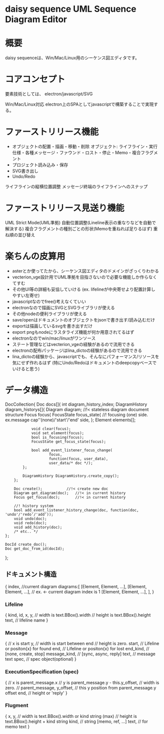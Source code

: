 daisy sequence UML Sequence Diagram Editor
====

# 概要
daisy sequenceは、Win/Mac/Linux用のシーケンス図エディタです。

# コアコンセプト
要素技術としては、 electron/javascript/SVG

Win/Mac/Linux対応
electron上のSPAとしてjavascriptで構築することで実現する。


# ファーストリリース機能
- オブジェクトの配置・描画・移動・削除
 オブジェクト:
  ライフライン・実行仕様・各種メッセージ・ファウンド・ロスト・停止・Memo・複合フラグメント
- プロジェクト読み込み・保存
- SVG書き出し
- Undo/Redo

ライフラインの縦横位置調整
メッセージ終端のライフラインへのスナップ

# ファーストリリース見送り機能
UML Strict Mode(UML準拠)
自動位置調整(Lineline表示の重なりなどを自動で解決する)
複合フラグメントの種別ごとの形状(Memoを重ねれば足りるはず)
重ね順の並び替え

# 楽ちんの皮算用
- asterとか使ってたから、シーケンス図エディタのドメインがざっくりわかる
- vecterion\_vge設計用でUML準拠を目指さないので必要な機能しか作らなくてすむ
- その他UI等の詳細も妥協していける
 (ex. lifelineが中央寄せより配置計算しやすい左寄せ)
- javascriptなのでfree()考えなくていい
- electronなので描画にSVGとSVGライブラリが使える
- その他nodeの便利ライブラリが使える
- save/openはドキュメントのオブジェクトをjsonで書き出す/読み込むだけ
- exportは描画しているsvgを書き出すだけ
- export pngもnodeにラスタライズ機能が何か用意されてるはず
- electronなのでwin/mac/linuxがワンソース
- ステート管理などはvecterion\_vgeの経験があるので流用できる
- electronの配布パッケージはlina\_dictoの経験があるので流用できる
- lina\_dictoの経験から、javascriptでも、そんなにパフォーマンス/リソースを気にせず作れるはず
 (特にUndo/Redoはドキュメントのdeepcopyベースでいけると思う)


# データ構造

DocCollection{
	Doc docs[]{
		int diagram_history_index;
		DiagramHistory diagram_historys[]{
			Diagram diagram;		//!< stateless diagram document structure
			Focus focus{
				FocusState focus_state{
					//! focusing (one) side. ex.message cap''(none)/'start'/'end'
					side,
				};
				Element elements[];

				void clear(focus);
				void set_element(focus);
				bool is_focusing(focus);
				FocusState get_focus_state(focus);

				bool add_event_listener_focus_change(
						focus,
						function(focus, user_data),
						user_data/* doc */);
			};

			DiagramHistory DiagramHistory.create_copy();
		};

		Doc create();			//!< create new doc
		Diagram get_diagram(doc);	//!< in current history
		Focus get_focus(doc);		//!< in current history

		//! history system
		bool add_event_listener_history_change(doc, function(doc, 'undo'/'redo'/'add'));
		void undo(doc);
		void redo(doc);
		void add_history(doc);
		/* etc.. */
	};

	DocId create_doc();
	Doc get_doc_from_id(docId);
};

## ドキュメント構造
{
	index,				//current diagram
	diagrams:[
		[Element, Element, ...],
		[Element, Element, ...], // ex. <- current diagram index is 1
		[Element, Element, ...],
	],
}

### Lifeline
{
	kind, id,
	x,
	y,
	// width is text.BBox().width
	// height is text.BBox().height
	text,		// lifeline name
}

### Message
{
	// x is start
	y,
	// width is start between end
	// height is zero.
	start,		// Lifeline or positon{x} for found
	end,		// Lifeline or positon{x} for lost
	end_kind,	// [none, create, stop]
	message_kind,		// [sync, async, reply]
	text,		// message text
	spec,		// spec object(optional)
}

### ExecutionSpecification (spec)
{
	// x is parent_message.x
	// y is parent_message.y - this.y_offset,
	// width is zero.
	// parent_message,
	y_offset,	// this y position from parent_message.y offset
	end,		// height or 'reply'
}

### Flugment
{
	x,
	y,
	// width is text.BBox().width or kind string (max)
	// height is text.BBox().height + kind string
	kind,		// string [memo, ref, ...]
	text,		// for memo text
}



